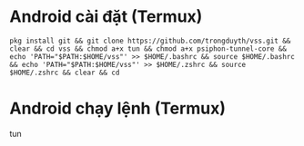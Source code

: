 # Android cài đặt (Termux)

    pkg install git && git clone https://github.com/trongduyth/vss.git && clear && cd vss && chmod a+x tun && chmod a+x psiphon-tunnel-core && echo 'PATH="$PATH:$HOME/vss"' >> $HOME/.bashrc && source $HOME/.bashrc && echo 'PATH="$PATH:$HOME/vss"' >> $HOME/.zshrc && source $HOME/.zshrc && clear && cd

# Android chạy lệnh (Termux)
tun
